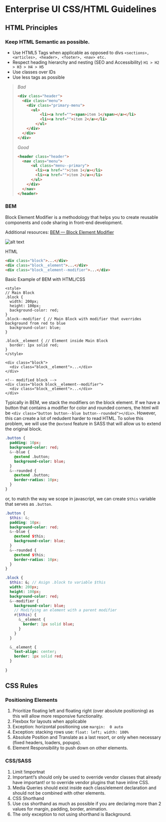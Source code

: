 # Enterprise UI CSS/HTML Guidelines
## HTML Principles
### Keep HTML Semantic as possible.
  * Use HTML5 Tags when applicable as opposed to divs `<sections>, <articles>, <header>, <footer>, <nav> etc.`
  * Respect heading hierarchy and nesting (SEO and Accessibility)
  `H1 > H2 > H3 > H4 > H5`
  * Use classes over IDs
  * Use less tags as possible

> *Bad*
> ```html
> <div class="header">
>   <div class="menu">
>     <div class="primary-menu">
>       <ul>
>           <li><a href=""><span>item 1</span></a></li>
>           <li><a href="">item 2</a></li>
>         </ul>
>     </div>
>   </div>
> </div>
> 
> ```
> 
> *Good*
> ```html
> <header class="header">
>   <nav class="menu">
>       <ul class="menu--primary">
>         <li><a href="">item 1</a></li>
>         <li><a href="">item 2</a></li>
>       </ul>
>     </div>
>   </nav>
> </header>
> ```

### BEM
Block Element Modifier is a methodology that helps you to create reusable components and code sharing in front-end development.

Additional resources: [BEM — Block Element Modifier](http://getbem.com/naming/)

![alt text](https://i.imgur.com/JpnCkq5.png)

HTML
```html
<div class="block">...</div>
<div class="block__element">...</div>
<div class="block__element--modifier">...</div>
```

Basic Example of BEM with HTML/CSS
```
<style>
// Main Block
.block {
  width: 200px;
  height: 100px;
  background-color: red;
}
.block--modifier { // Main Block with modifier that overrides background from red to blue
  background-color: blue;
}

.block__element { // Element inside Main Block
  border: 1px solid red;
}
</style>

<div class="block">
  <div class="block__element">...</div>
</div>

<!-- modified block -->
<div class="block block__element--modifier">
  <div class="block__element">...</div>
</div>

```

Typically in BEM, we stack the modifiers on the block element. If we have a button that contains a modifier for color and rounded corners, the html will be `<div class="button button--blue button--rounded"></div>`. However, this can create a lot of redudent harder to read HTML. To solve this problem, we will use the `@extend` feature in SASS that will allow us to extend the original block.

```sass
.button {
  padding: 10px;
  background-color: red;
  &--blue {
    @extend .button;
    background-color: blue;
  }
  &--rounded {
    @extend .button;
    border-radius: 10px;
  }
}
```

or, to match the way we scope in javascript, we can create `$this` variable that serves as `.button`.
```scss
.button {
  $this: &;
  padding: 10px;
  background-color: red;
  &--blue {
    @extend $this;
    background-color: blue;
  }
  &--rounded {
    @extend $this;
    border-radius: 10px;
  }
}
```



```sass
.block {
  $this: &; // Asign .block to variable $this
  width: 200px;
  height: 100px;
  background-color: red;
  &--modifier {
    background-color: blue;
    // Modifying an element with a parent modifier
    #{$this} {
      &__element {
        border: 1px solid blue;
      }
    }
  }

  &__element {
    text-align: center;
    border: 1px solid red;
  }
  
}
```


## CSS Rules

### Positioning Elements
1. Prioritize floating left and floating right (over absolute positioning) as this will allow more responsive functionality. 
2. Flexbox for layouts when applicable
  1. Exception: horizontal positioning use `margin:  0 auto`
  2. Exception: stacking rows use: `float: left; width: 100%`
3. Absolute Position and Translate as a last resort, or only when necessary (fixed headers, loaders, popups). 
4. Element Responsibility to push down on other elements. 

### CSS/SASS
1. Limit !importnat
  1. Important!’s should only be used to override vendor classes that already have important! or to override vendor plugins that have inline CSS. 
2. Media Queries should exist inside each class/element declaration and should not be combined with other elements. 
3. CSS Shorthand
  1. Use css shorthand as much as possible if you are declaring more than 2 values for margin, padding, border, animation.
  2. The only exception to not using shorthand is Background. 



